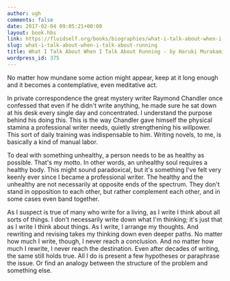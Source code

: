 ```yaml
---
author: ugh
comments: false
date: 2017-02-04 09:05:21+00:00
layout: book.hbs
link: https://fluidself.org/books/biographies/what-i-talk-about-when-i-talk-about-running/
slug: what-i-talk-about-when-i-talk-about-running
title: What I Talk About When I Talk About Running - by Haruki Murakami
wordpress_id: 375
---
```


No matter how mundane some action might appear, keep at it long enough and it becomes a contemplative, even meditative act.

In private correspondence the great mystery writer Raymond Chandler once confessed that even if he didn't write anything, he made sure he sat down at his desk every single day and concentrated. I understand the purpose behind his doing this. This is the way Chandler gave himself the physical stamina a professional writer needs, quietly strengthening his willpower. This sort of daily training was indispensable to him. Writing novels, to me, is basically a kind of manual labor.

To deal with something unhealthy, a person needs to be as healthy as possible. That's my motto. In other words, an unhealthy soul requires a healthy body. This might sound paradoxical, but it's something I've felt very keenly ever since I became a professional writer. The healthy and the unhealthy are not necessarily at opposite ends of the spectrum. They don't stand in opposition to each other, but rather complement each other, and in some cases even band together.

As I suspect is true of many who write for a living, as I write I think about all sorts of things. I don't necessarily write down what I'm thinking; it's just that as I write I think about things. As I write, I arrange my thoughts. And rewriting and revising takes my thinking down even deeper paths. No matter how much I write, though, I never reach a conclusion. And no matter how much I rewrite, I never reach the destination. Even after decades of writing, the same still holds true. All I do is present a few hypotheses or paraphrase the issue. Or find an analogy between the structure of the problem and something else.
